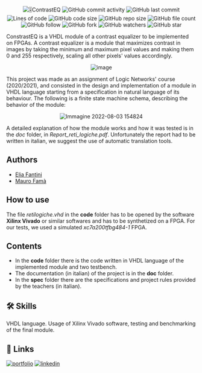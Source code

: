<p align="center">
  <img alt="🎚️ContrastEQ" src="https://user-images.githubusercontent.com/62103572/182627173-11e9cf29-0115-4058-abd1-2cf337185515.png">
  <img alt="GitHub commit activity" src="https://img.shields.io/github/commit-activity/y/EliaFantini/ContrastEQ-VHDL-module-of-a-contrast-equalizer-for-FPGAs">
  <img alt="GitHub last commit" src="https://img.shields.io/github/last-commit/EliaFantini/ContrastEQ-VHDL-module-of-a-contrast-equalizer-for-FPGAs">
  <img alt="Lines of code" src="https://img.shields.io/tokei/lines/github/EliaFantini/ContrastEQ-VHDL-module-of-a-contrast-equalizer-for-FPGAs">
  <img alt="GitHub code size" src="https://img.shields.io/github/languages/code-size/EliaFantini/ContrastEQ-VHDL-module-of-a-contrast-equalizer-for-FPGAs">
  <img alt="GitHub repo size" src="https://img.shields.io/github/repo-size/EliaFantini/ContrastEQ-VHDL-module-of-a-contrast-equalizer-for-FPGAs">
  <img alt="GitHub file count" src="https://img.shields.io/github/directory-file-count/EliaFantini/ContrastEQ-VHDL-module-of-a-contrast-equalizer-for-FPGAs">
  <img alt="GitHub follow" src="https://img.shields.io/github/followers/EliaFantini?label=Follow">
  <img alt="GitHub fork" src="https://img.shields.io/github/forks/EliaFantini/ContrastEQ-VHDL-module-of-a-contrast-equalizer-for-FPGAs?label=Fork">
  <img alt="GitHub watchers" src="https://img.shields.io/github/watchers/EliaFantini/ContrastEQ-VHDL-module-of-a-contrast-equalizer-for-FPGAs?abel=Watch">
  <img alt="GitHub star" src="https://img.shields.io/github/stars/EliaFantini/ContrastEQ-VHDL-module-of-a-contrast-equalizer-for-FPGAs?style=social">
</p>
ConstrastEQ is a VHDL module of a contrast equalizer to be implemented on FPGAs. A contrast equalizer is a module that maximizes contrast in images by taking the minimum and maximum pixel values and making them 0 and 255 respectively, scaling all other pixels' values accordingly.
<p align="center">
  <img width="auto" alt="image" src="https://user-images.githubusercontent.com/62103572/182632308-21e6a24f-616b-4f13-acc2-c607bf12392b.png">
</p>
This project was made as an assignment of Logic Networks' course (2020/2021), and consisted in the design and implementation of a module in VHDL language starting from a specification in natural language of its behaviour. The following is a finite state machine schema, describing the behavior of the module:
<p align="center">
  <img width="auto" alt="Immagine 2022-08-03 154824" src="https://user-images.githubusercontent.com/62103572/182632234-15ef17cb-b223-45a5-be58-ed7f55472f8f.png">
</p>

A detailed explanation of how the module works and how it was tested is in the *doc* folder, in *Report_reti_logiche.pdf*. Unfortunately the report had to be written in italian, we suggest the use of automatic translation tools.
## Authors
- [Elia Fantini](https://www.github.com/EliaFantini)
- [Mauro Famà](https://github.com/maurofama99)
## How to use
The file *retilogiche.vhd* in the **code** folder has to be opened by the software **Xilinx Vivado** or similar softwares and has to be synthetized on a FPGA. For our tests, we used a simulated *xc7a200tfbg484-1* FPGA.

## Contents
* In the **code** folder there is the code written in VHDL language of the implemented module and two testbench.
* The documentation (in italian) of the project is in the **doc** folder.
* In the **spec** folder there are the specifications and project rules provided by the teachers (in italian).

## 🛠 Skills
VHDL language. Usage of Xilinx Vivado software, testing and benchmarking of the final module.
## 🔗 Links
[![portfolio](https://img.shields.io/badge/my_portfolio-000?style=for-the-badge&logo=ko-fi&logoColor=white)](https://eliafantini.github.io/Portfolio/)
[![linkedin](https://img.shields.io/badge/linkedin-0A66C2?style=for-the-badge&logo=linkedin&logoColor=white)](https://www.linkedin.com/in/-elia-fantini/)
